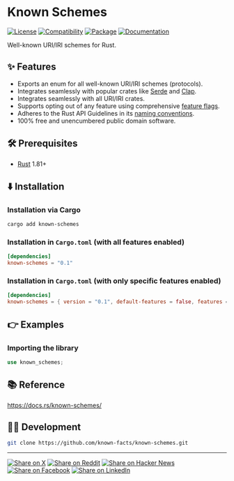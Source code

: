 # Known Schemes

[![License](https://img.shields.io/badge/license-Public%20Domain-blue.svg)](https://unlicense.org)
[![Compatibility](https://img.shields.io/badge/rust-1.81%2B-blue)](https://blog.rust-lang.org/2024/09/05/Rust-1.81.0/)
[![Package](https://img.shields.io/crates/v/known-schemes)](https://crates.io/crates/known-schemes)
[![Documentation](https://docs.rs/known-schemes/badge.svg)](https://docs.rs/known-schemes/)

Well-known URI/IRI schemes for Rust.

## ✨ Features

- Exports an enum for all well-known URI/IRI schemes (protocols).
- Integrates seamlessly with popular crates like [Serde] and [Clap].
- Integrates seamlessly with all URI/IRI crates.
- Supports opting out of any feature using comprehensive [feature flags].
- Adheres to the Rust API Guidelines in its [naming conventions].
- 100% free and unencumbered public domain software.

## 🛠️ Prerequisites

- [Rust](https://rust-lang.org) 1.81+

## ⬇️ Installation

### Installation via Cargo

```bash
cargo add known-schemes
```

### Installation in `Cargo.toml` (with all features enabled)

```toml
[dependencies]
known-schemes = "0.1"
```

### Installation in `Cargo.toml` (with only specific features enabled)

```toml
[dependencies]
known-schemes = { version = "0.1", default-features = false, features = ["serde"] }
```

## 👉 Examples

### Importing the library

```rust
use known_schemes;
```

## 📚 Reference

https://docs.rs/known-schemes/

## 👨‍💻 Development

```bash
git clone https://github.com/known-facts/known-schemes.git
```

---

[![Share on X](https://img.shields.io/badge/share%20on-x-03A9F4?logo=x)](https://x.com/intent/post?url=https://github.com/known-facts/known-schemes&text=Known%20Schemes)
[![Share on Reddit](https://img.shields.io/badge/share%20on-reddit-red?logo=reddit)](https://reddit.com/submit?url=https://github.com/known-facts/known-schemes&title=Known%20Schemes)
[![Share on Hacker News](https://img.shields.io/badge/share%20on-hn-orange?logo=ycombinator)](https://news.ycombinator.com/submitlink?u=https://github.com/known-facts/known-schemes&t=Known%20Schemes)
[![Share on Facebook](https://img.shields.io/badge/share%20on-fb-1976D2?logo=facebook)](https://www.facebook.com/sharer/sharer.php?u=https://github.com/known-facts/known-schemes)
[![Share on LinkedIn](https://img.shields.io/badge/share%20on-linkedin-3949AB?logo=linkedin)](https://www.linkedin.com/sharing/share-offsite/?url=https://github.com/known-facts/known-schemes)

[Serde]: https://crates.io/crates/serde
[Clap]: https://crates.io/crates/clap
[feature flags]: https://github.com/known-facts/known-schemes/blob/master/lib/known-schemes/Cargo.toml
[naming conventions]: https://rust-lang.github.io/api-guidelines/naming.html
